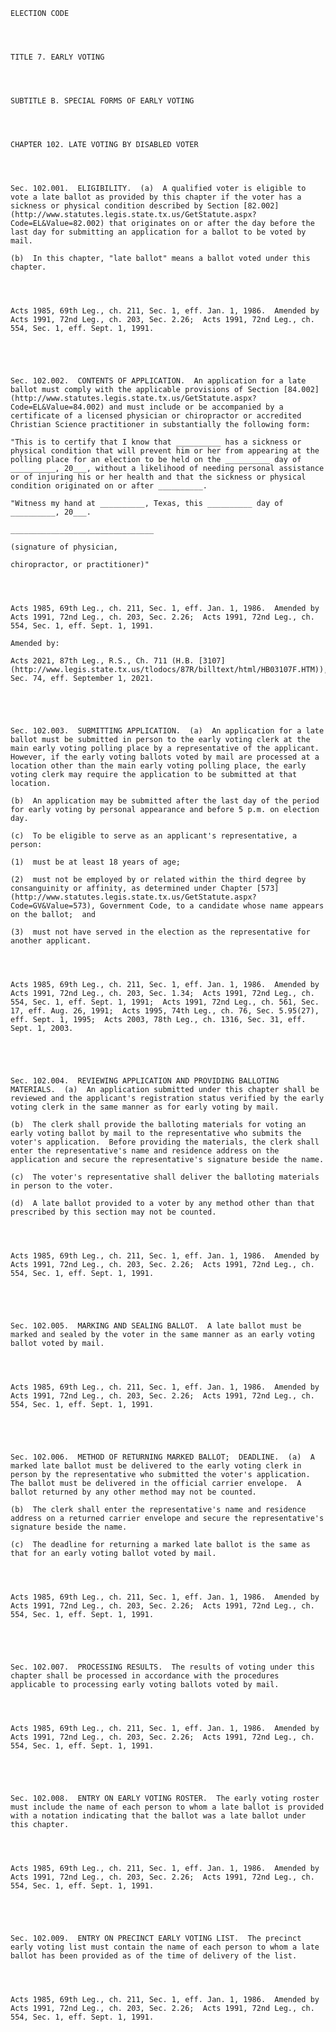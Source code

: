 ﻿
    
    
    	
    					
    
    
    ELECTION CODE
    
      
    
    
    TITLE 7. EARLY VOTING
    
      
    
    
    SUBTITLE B. SPECIAL FORMS OF EARLY VOTING
    
      
    
    
    CHAPTER 102. LATE VOTING BY DISABLED VOTER
    
      
    
    
    Sec. 102.001.  ELIGIBILITY.  (a)  A qualified voter is eligible to vote a late ballot as provided by this chapter if the voter has a sickness or physical condition described by Section [82.002](http://www.statutes.legis.state.tx.us/GetStatute.aspx?Code=EL&Value=82.002) that originates on or after the day before the last day for submitting an application for a ballot to be voted by mail.
    
    (b)  In this chapter, "late ballot" means a ballot voted under this chapter.
    
    
    
    
    Acts 1985, 69th Leg., ch. 211, Sec. 1, eff. Jan. 1, 1986.  Amended by Acts 1991, 72nd Leg., ch. 203, Sec. 2.26;  Acts 1991, 72nd Leg., ch. 554, Sec. 1, eff. Sept. 1, 1991.
    
    
    
    
    
    Sec. 102.002.  CONTENTS OF APPLICATION.  An application for a late ballot must comply with the applicable provisions of Section [84.002](http://www.statutes.legis.state.tx.us/GetStatute.aspx?Code=EL&Value=84.002) and must include or be accompanied by a certificate of a licensed physician or chiropractor or accredited Christian Science practitioner in substantially the following form:
    
    "This is to certify that I know that __________ has a sickness or physical condition that will prevent him or her from appearing at the polling place for an election to be held on the __________ day of __________, 20___, without a likelihood of needing personal assistance or of injuring his or her health and that the sickness or physical condition originated on or after __________.
    
    "Witness my hand at __________, Texas, this __________ day of __________, 20___.
    
    ________________________________
    
    (signature of physician,
    
    chiropractor, or practitioner)"
    
    
    
    
    Acts 1985, 69th Leg., ch. 211, Sec. 1, eff. Jan. 1, 1986.  Amended by Acts 1991, 72nd Leg., ch. 203, Sec. 2.26;  Acts 1991, 72nd Leg., ch. 554, Sec. 1, eff. Sept. 1, 1991.
    
    Amended by: 
    
    Acts 2021, 87th Leg., R.S., Ch. 711 (H.B. [3107](http://www.legis.state.tx.us/tlodocs/87R/billtext/html/HB03107F.HTM)), Sec. 74, eff. September 1, 2021.
    
    
    
    
    
    Sec. 102.003.  SUBMITTING APPLICATION.  (a)  An application for a late ballot must be submitted in person to the early voting clerk at the main early voting polling place by a representative of the applicant.  However, if the early voting ballots voted by mail are processed at a location other than the main early voting polling place, the early voting clerk may require the application to be submitted at that location.
    
    (b)  An application may be submitted after the last day of the period for early voting by personal appearance and before 5 p.m. on election day.
    
    (c)  To be eligible to serve as an applicant's representative, a person:
    
    (1)  must be at least 18 years of age;
    
    (2)  must not be employed by or related within the third degree by consanguinity or affinity, as determined under Chapter [573](http://www.statutes.legis.state.tx.us/GetStatute.aspx?Code=GV&Value=573), Government Code, to a candidate whose name appears on the ballot;  and
    
    (3)  must not have served in the election as the representative for another applicant.
    
    
    
    
    Acts 1985, 69th Leg., ch. 211, Sec. 1, eff. Jan. 1, 1986.  Amended by Acts 1991, 72nd Leg., ch. 203, Sec. 1.34;  Acts 1991, 72nd Leg., ch. 554, Sec. 1, eff. Sept. 1, 1991;  Acts 1991, 72nd Leg., ch. 561, Sec. 17, eff. Aug. 26, 1991;  Acts 1995, 74th Leg., ch. 76, Sec. 5.95(27), eff. Sept. 1, 1995;  Acts 2003, 78th Leg., ch. 1316, Sec. 31, eff. Sept. 1, 2003.
    
    
    
    
    
    Sec. 102.004.  REVIEWING APPLICATION AND PROVIDING BALLOTING MATERIALS.  (a)  An application submitted under this chapter shall be reviewed and the applicant's registration status verified by the early voting clerk in the same manner as for early voting by mail.
    
    (b)  The clerk shall provide the balloting materials for voting an early voting ballot by mail to the representative who submits the voter's application.  Before providing the materials, the clerk shall enter the representative's name and residence address on the application and secure the representative's signature beside the name.
    
    (c)  The voter's representative shall deliver the balloting materials in person to the voter.
    
    (d)  A late ballot provided to a voter by any method other than that prescribed by this section may not be counted.
    
    
    
    
    Acts 1985, 69th Leg., ch. 211, Sec. 1, eff. Jan. 1, 1986.  Amended by Acts 1991, 72nd Leg., ch. 203, Sec. 2.26;  Acts 1991, 72nd Leg., ch. 554, Sec. 1, eff. Sept. 1, 1991.
    
    
    
    
    
    Sec. 102.005.  MARKING AND SEALING BALLOT.  A late ballot must be marked and sealed by the voter in the same manner as an early voting ballot voted by mail.
    
    
    
    
    Acts 1985, 69th Leg., ch. 211, Sec. 1, eff. Jan. 1, 1986.  Amended by Acts 1991, 72nd Leg., ch. 203, Sec. 2.26;  Acts 1991, 72nd Leg., ch. 554, Sec. 1, eff. Sept. 1, 1991.
    
    
    
    
    
    Sec. 102.006.  METHOD OF RETURNING MARKED BALLOT;  DEADLINE.  (a)  A marked late ballot must be delivered to the early voting clerk in person by the representative who submitted the voter's application.  The ballot must be delivered in the official carrier envelope.  A ballot returned by any other method may not be counted.
    
    (b)  The clerk shall enter the representative's name and residence address on a returned carrier envelope and secure the representative's signature beside the name.
    
    (c)  The deadline for returning a marked late ballot is the same as that for an early voting ballot voted by mail.
    
    
    
    
    Acts 1985, 69th Leg., ch. 211, Sec. 1, eff. Jan. 1, 1986.  Amended by Acts 1991, 72nd Leg., ch. 203, Sec. 2.26;  Acts 1991, 72nd Leg., ch. 554, Sec. 1, eff. Sept. 1, 1991.
    
    
    
    
    
    Sec. 102.007.  PROCESSING RESULTS.  The results of voting under this chapter shall be processed in accordance with the procedures applicable to processing early voting ballots voted by mail.
    
    
    
    
    Acts 1985, 69th Leg., ch. 211, Sec. 1, eff. Jan. 1, 1986.  Amended by Acts 1991, 72nd Leg., ch. 203, Sec. 2.26;  Acts 1991, 72nd Leg., ch. 554, Sec. 1, eff. Sept. 1, 1991.
    
    
    
    
    
    Sec. 102.008.  ENTRY ON EARLY VOTING ROSTER.  The early voting roster must include the name of each person to whom a late ballot is provided with a notation indicating that the ballot was a late ballot under this chapter.
    
    
    
    
    Acts 1985, 69th Leg., ch. 211, Sec. 1, eff. Jan. 1, 1986.  Amended by Acts 1991, 72nd Leg., ch. 203, Sec. 2.26;  Acts 1991, 72nd Leg., ch. 554, Sec. 1, eff. Sept. 1, 1991.
    
    
    
    
    
    Sec. 102.009.  ENTRY ON PRECINCT EARLY VOTING LIST.  The precinct early voting list must contain the name of each person to whom a late ballot has been provided as of the time of delivery of the list.
    
    
    
    
    Acts 1985, 69th Leg., ch. 211, Sec. 1, eff. Jan. 1, 1986.  Amended by Acts 1991, 72nd Leg., ch. 203, Sec. 2.26;  Acts 1991, 72nd Leg., ch. 554, Sec. 1, eff. Sept. 1, 1991.
    
    
    
    
    				
